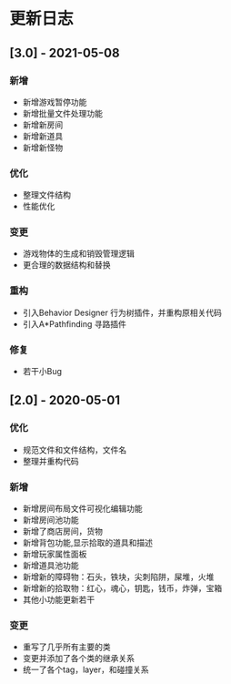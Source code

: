 # 更新日志

## [3.0] - 2021-05-08


### 新增
* 新增游戏暂停功能
* 新增批量文件处理功能
* 新增新房间
* 新增新道具
* 新增新怪物

### 优化
* 整理文件结构
* 性能优化

### 变更
* 游戏物体的生成和销毁管理逻辑
* 更合理的数据结构和替换

### 重构
* 引入Behavior Designer 行为树插件，并重构原相关代码
* 引入A*Pathfinding 寻路插件

### 修复
* 若干小Bug



## [2.0] - 2020-05-01


### 优化
* 规范文件和文件结构，文件名
* 整理并重构代码

### 新增
* 新增房间布局文件可视化编辑功能
* 新增房间池功能
* 新增了商店房间，货物
* 新增背包功能,显示拾取的道具和描述
* 新增玩家属性面板
* 新增道具池功能
* 新增新的障碍物：石头，铁块，尖刺陷阱，屎堆，火堆
* 新增新的拾取物：红心，魂心，钥匙，钱币，炸弹，宝箱
* 其他小功能更新若干

### 变更
* 重写了几乎所有主要的类
* 变更并添加了各个类的继承关系
* 统一了各个tag，layer，和碰撞关系
